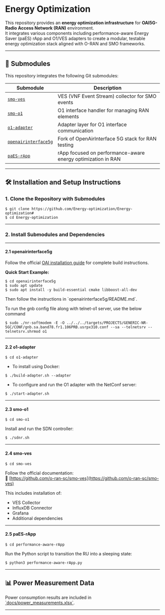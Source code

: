 # Energy Optimization

This repository provides an **energy optimization infrastructure** for **OAI5G-Radio Access Network (RAN)** environment.  
It integrates various components including performance-aware Energy Saver (paES) rApp and O1/VES adapters to create a modular, testable energy optimization stack aligned with O-RAN and SMO frameworks.

---

## 📂 Submodules

This repository integrates the following Git submodules:

| Submodule | Description |
|----------|-------------|
| [`smo-ves`](https://github.com/Energy-optimization/smo-ves.git) | VES (VNF Event Stream) collector for SMO events |
| [`smo-o1`](https://github.com/Energy-optimization/smo-o1.git) | O1 interface handler for managing RAN elements |
| [`o1-adapter`](https://github.com/Energy-optimization/o1-adapter.git) | Adapter layer for O1 interface communication |
| [`openairinterface5g`](https://github.com/Energy-optimization/openairinterface5g) | Fork of OpenAirInterface 5G stack for RAN testing |
| [`paES-rApp`](https://github.com/Energy-optimization/performance-aware-rApp.git) | rApp focused on performance-aware energy optimization in RAN |

---

## 🛠️ Installation and Setup Instructions

### 1. Clone the Repository with Submodules
```
$ git clone https://github.com/Energy-optimization/Energy-optimization#
$ cd Energy-optimization
```

---

### 2. Install Submodules and Dependencies

---

#### 2.1 openairinterface5g

Follow the official [OAI installation guide](https://gitlab.eurecom.fr/oai/openairinterface5g) for complete build instructions.

**Quick Start Example:**
```
$ cd openairinterface5g
$ sudo apt update
$ sudo apt install -y build-essential cmake libboost-all-dev
```
Then follow the instructions in \`openairinterface5g/README.md\`.

To run the gnb config file along with telnet-o1 server, use the below command
```
$ sudo ./nr-softmodem -E -O ../../../targets/PROJECTS/GENERIC-NR-5GC/CONF/gnb.sa.band78.fr1.106PRB.usrpx310.conf --sa --telnetsrv --telnetsrv.shrmod o1
```
---

#### 2.2 o1-adapter
```
$ cd o1-adapter
```
- To install using Docker:
```
$ ./build-adapter.sh --adapter
```
- To configure and run the O1 adapter with the NetConf server:
```
$ ./start-adapter.sh
```
---

#### 2.3 smo-o1

```
$ cd smo-o1
```

Install and run the SDN controller:
```
$ ./sdnr.sh
```
---

#### 2.4 smo-ves
```
$ cd smo-ves
```
Follow the official documentation:  
📎 [https://github.com/o-ran-sc/smo-ves](https://github.com/o-ran-sc/smo-ves)

This includes installation of:
- VES Collector
- InfluxDB Connector
- Grafana
- Additional dependencies

---

#### 2.5 paES-rApp
```
$ cd performance-aware-rApp
```
Run the Python script to transition the RU into a sleeping state:
```
$ python3 performance-aware-rApp.py
```
---

## 📊 Power Measurement Data

Power consumption results are included in [\`docs/power_measurements.xlsx\`](docs/power_measurements.xlsx).

---




